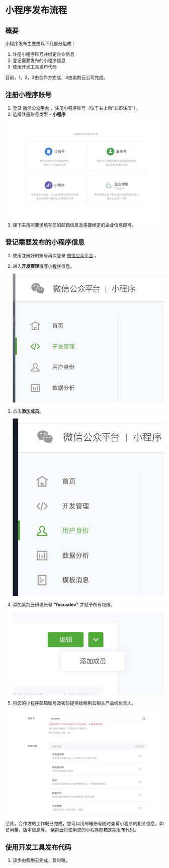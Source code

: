# 小程序发布流程
## 概要
小程序发布主要由以下几部分组成：
1. 注册小程序账号并绑定企业信息
2. 登记需要发布的小程序信息
3. 使用开发工具发布代码

目前，1，2，3由合作方完成，4由紫荆云公司完成。


## 注册小程序账号

1. 登录 [微信公众平台](http://github.com) ，注册小程序账号（位于右上角“立即注册”）。
2. 选择注册账号类型 - **小程序**
    ![注册小程序](assets/images/register1.jpg)
3. 接下来按照要求填写您的邮箱信息及需要绑定的企业信息即可。

## 登记需要发布的小程序信息
1. 使用注册好的账号再次登录 [微信公众平台](http://github.com) 。
2. 进入**开发管理**填写小程序信息。

    ![开发管理](assets/images/info1.jpg)
3. 点击**添加成员**。

    ![开发管理](assets/images/info2.jpg)
4. 添加紫荆云研发账号 **"focusdev"** 并赋予所有权限。

    ![开发管理](assets/images/info3.jpg)
5. 将您的小程序邮箱账号及密码提供给紫荆云相关产品线负责人。

    ![开发管理](assets/images/info4.jpg)

至此，合作方的工作既已完成，您可以用邮箱账号随时查看小程序的相关信息，如访问量，版本信息等。 紫荆云将使用您的小程序邮箱定期发布代码。

## 使用开发工具发布代码
1. 该步由紫荆云完成，暂时略。
